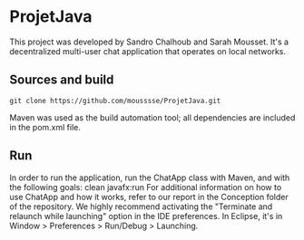 # ProjetJava
This project was developed by Sandro Chalhoub and Sarah Mousset. It's a decentralized multi-user chat application that operates on local networks.

## Sources and build
```
git clone https://github.com/mousssse/ProjetJava.git
```
Maven was used as the build automation tool; all dependencies are included in the pom.xml file.

## Run
In order to run the application, run the ChatApp class with Maven, and with the following goals: clean javafx:run
For additional information on how to use ChatApp and how it works, refer to our report in the Conception folder of the repository.
We highly recommend activating the "Terminate and relaunch while launching" option in the IDE preferences. In Eclipse, it's in Window > Preferences > Run/Debug > Launching. 
